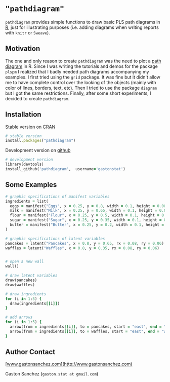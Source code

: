 # `"pathdiagram"`

`pathdiagram` provides simple functions to draw basic PLS path diagrams in [R](http://www.r-project.org/), just for illustrating purposes (i.e. adding diagrams when writing reports with `knitr` or `Sweave`).


## Motivation

The one and only reason to create `pathdiagram` was the need to plot a <a href="http://en.wikipedia.org/wiki/Path_analysis_(statistics)" target="_blank">path diagram</a> in R. Since I was writing the tutorials and demos for the package `plspm` I realized that I badly needed path diagrams accompanying my examples. I first tried using the `grid` package. It was fine but it didn't allow me to have complete control over the looking of the objects (mainly with color of lines, borders, text, etc). Then I tried to use the package `diagram` but I got the same restrictions. Finally, after some short experiments, I decided to create `pathdiagram`.  


## Installation

Stable version on [CRAN](http://cran.r-project.org/web/packages/pathdiagram/index.html)
```ruby
# stable version 
install.packages("pathdiagram")
```

Development version on [github](https://github.com/gastonstat/pathdiagram)
```ruby
# development version 
library(devtools)
install_github('pathdiagram',  username='gastonstat')
```

## Some Examples

```ruby
# graphic specifications of manifest variables
ingredients = list(
  eggs = manifest("Eggs", x = 0.25, y = 0.8, width = 0.1, height = 0.08),
  milk = manifest("Milk", x = 0.25, y = 0.65, width = 0.1, height = 0.08),
  flour = manifest("Flour", x = 0.25, y = 0.5, width = 0.1, height = 0.08),
  sugar = manifest("Sugar", x = 0.25, y = 0.35, width = 0.1, height = 0.08),
  butter = manifest("Butter", x = 0.25, y = 0.2, width = 0.1, height = 0.08)
)

# graphic specifications of latent variables
pancakes = latent("Pancakes", x = 0.8, y = 0.65, rx = 0.08, ry = 0.06)
waffles = latent("Waffles", x = 0.8, y = 0.35, rx = 0.08, ry = 0.06)


# open a new wall
wall()

# draw latent variables
draw(pancakes)
draw(waffles)

# draw ingredients
for (i in 1:5) {
  draw(ingredients[[i]])
}

# add arrows
for (i in 1:5) {
  arrow(from = ingredients[[i]], to = pancakes, start = "east", end = "west")
  arrow(from = ingredients[[i]], to = waffles, start = "east", end = "west")
}
```

## Author Contact 

[www.gastonsanchez.com](http://www.gastonsanchez.com)

Gaston Sanchez (`gaston.stat at gmail.com`)

